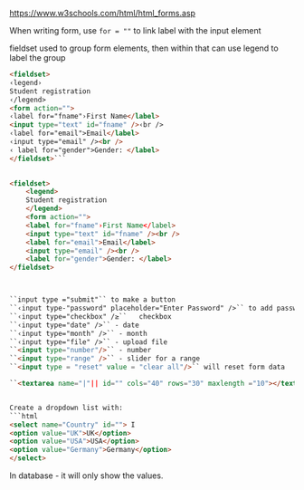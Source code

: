 https://www.w3schools.com/html/html_forms.asp

When writing form, use ``for = ""`` to link label with the input element

fieldset used to group form elements, then within that can use legend to label the group

```html 
<fieldset>
‹legend›
Student registration
‹/legend>
<form action="">
‹label for="fname"›First Name</label>
<input type="text" id="fname" />‹br />
‹label for="email">Email</label>
‹input type="email" /><br />
‹ label for="gender">Gender: </label>
</fieldset>```

 
<fieldset>
	<legend>
	Student registration
	</legend>
	<form action="">
	<label for="fname"›First Name</label>
	<input type="text" id="fname" /><br />
	<label for="email">Email</label>
	<input type="email" /><br />
	<label for="gender">Gender: </label>
</fieldset>



``input type ="submit"`` to make a button 
``‹input type-"password" placeholder="Enter Password" />`` to add password 
``‹input type="checkbox" /≥``   checkbox
``‹input type="date" />`` - date 
``‹input type="month" />`` - month 
``‹input type="file" />`` - upload file 
``<input type="number"/>`` - number
``<input type="range" />`` - slider for a range 
``<input type = "reset" value = "clear all"/>`` will reset form data

``<textarea name="|"|| id="" cols="40" rows="30" maxlength ="10"></textarea>``


Create a dropdown list with: 
```html 
<select name="Country" id=""> I
<option value="UK">UK</option>
<option value="USA">USA</option>
<option value="Germany">Germany</option>
</select>
```
In database - it will only show the values.  

